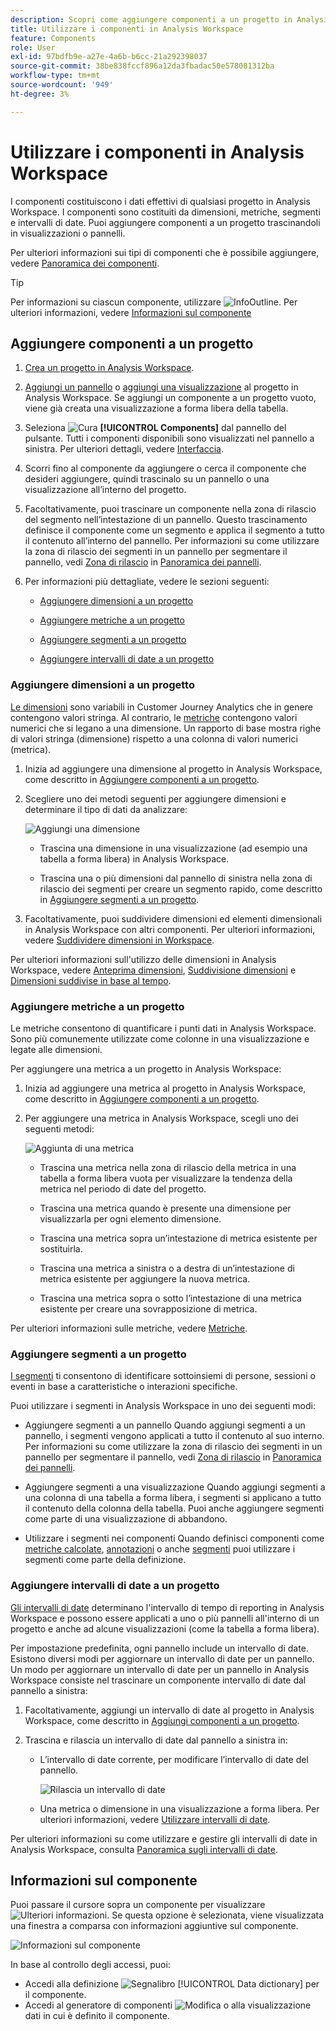 ```yaml
---
description: Scopri come aggiungere componenti a un progetto in Analysis Workspace
title: Utilizzare i componenti in Analysis Workspace
feature: Components
role: User
exl-id: 97bdfb9e-a27e-4a6b-b6cc-21a292398037
source-git-commit: 38be838fccf896a12da3fbadac50e578081312ba
workflow-type: tm+mt
source-wordcount: '949'
ht-degree: 3%

---
```


# Utilizzare i componenti in Analysis Workspace

I componenti costituiscono i dati effettivi di qualsiasi progetto in Analysis Workspace. I componenti sono costituiti da dimensioni, metriche, segmenti e intervalli di date. Puoi aggiungere componenti a un progetto trascinandoli in visualizzazioni o pannelli.

Per ulteriori informazioni sui tipi di componenti che è possibile aggiungere, vedere [Panoramica dei componenti](/help/components/overview.md).

>[!TIP]
>
>Per informazioni su ciascun componente, utilizzare ![InfoOutline](/help/assets/icons/InfoOutline.svg). Per ulteriori informazioni, vedere [Informazioni sul componente](#component-info)

## Aggiungere componenti a un progetto

1. [Crea un progetto in Analysis Workspace](/help/analysis-workspace/build-workspace-project/create-projects.md).

1. [Aggiungi un pannello](/help/analysis-workspace/c-panels/panels.md#create-a-panel) o [aggiungi una visualizzazione](/help/analysis-workspace/visualizations/freeform-analysis-visualizations.md#add-visualizations-to-a-panel) al progetto in Analysis Workspace. Se aggiungi un componente a un progetto vuoto, viene già creata una visualizzazione a forma libera della tabella.

1. Seleziona ![Cura](/help/assets/icons/Curate.svg) **[!UICONTROL Components]** dal pannello del pulsante. Tutti i componenti disponibili sono visualizzati nel pannello a sinistra. Per ulteriori dettagli, vedere [Interfaccia](/help/analysis-workspace/home.md#interface).

1. Scorri fino al componente da aggiungere o cerca il componente che desideri aggiungere, quindi trascinalo su un pannello o una visualizzazione all’interno del progetto.

1. Facoltativamente, puoi trascinare un componente nella zona di rilascio del segmento nell’intestazione di un pannello. Questo trascinamento definisce il componente come un segmento e applica il segmento a tutto il contenuto all’interno del pannello.
Per informazioni su come utilizzare la zona di rilascio dei segmenti in un pannello per segmentare il pannello, vedi [Zona di rilascio](/help/analysis-workspace/c-panels/panels.md#drop-zone) in [Panoramica dei pannelli](/help/analysis-workspace/c-panels/panels.md).

1. Per informazioni più dettagliate, vedere le sezioni seguenti:

   * [Aggiungere dimensioni a un progetto](#add-dimensions-to-a-project)

   * [Aggiungere metriche a un progetto](#add-metrics-to-a-project)

   * [Aggiungere segmenti a un progetto](#add-segments-to-a-project)

   * [Aggiungere intervalli di date a un progetto](#add-date-ranges-to-a-project)

### Aggiungere dimensioni a un progetto

[Le dimensioni](/help/components/dimensions/overview.md) sono variabili in Customer Journey Analytics che in genere contengono valori stringa. Al contrario, le [metriche](/help/components/calc-metrics/calc-metr-overview.md) contengono valori numerici che si legano a una dimensione. Un rapporto di base mostra righe di valori stringa (dimensione) rispetto a una colonna di valori numerici (metrica).

1. Inizia ad aggiungere una dimensione al progetto in Analysis Workspace, come descritto in [Aggiungere componenti a un progetto](#add-components-to-a-project).

1. Scegliere uno dei metodi seguenti per aggiungere dimensioni e determinare il tipo di dati da analizzare:

   ![Aggiungi una dimensione](/help/components/assets/add-dimension.gif)

   * Trascina una dimensione in una visualizzazione (ad esempio una tabella a forma libera) in Analysis Workspace.

   * Trascina una o più dimensioni dal pannello di sinistra nella zona di rilascio dei segmenti per creare un segmento rapido, come descritto in [Aggiungere segmenti a un progetto](#add-filters-to-a-project).

1. Facoltativamente, puoi suddividere dimensioni ed elementi dimensionali in Analysis Workspace con altri componenti. Per ulteriori informazioni, vedere [Suddividere dimensioni in Workspace](/help/components/dimensions/t-breakdown-fa.md).

Per ulteriori informazioni sull&#39;utilizzo delle dimensioni in Analysis Workspace, vedere [Anteprima dimensioni](/help/components/dimensions/view-dimensions.md), [Suddivisione dimensioni](/help/components/dimensions/t-breakdown-fa.md) e [Dimensioni suddivise in base al tempo](/help/components/dimensions/time-parting-dimensions.md).

### Aggiungere metriche a un progetto

Le metriche consentono di quantificare i punti dati in Analysis Workspace. Sono più comunemente utilizzate come colonne in una visualizzazione e legate alle dimensioni.

Per aggiungere una metrica a un progetto in Analysis Workspace:

1. Inizia ad aggiungere una metrica al progetto in Analysis Workspace, come descritto in [Aggiungere componenti a un progetto](#add-components-to-a-project).



1. Per aggiungere una metrica in Analysis Workspace, scegli uno dei seguenti metodi:

   ![Aggiunta di una metrica](/help/components/assets/add-metric.gif)

   * Trascina una metrica nella zona di rilascio della metrica in una tabella a forma libera vuota per visualizzare la tendenza della metrica nel periodo di date del progetto.

   * Trascina una metrica quando è presente una dimensione per visualizzarla per ogni elemento dimensione.

   * Trascina una metrica sopra un’intestazione di metrica esistente per sostituirla.

   * Trascina una metrica a sinistra o a destra di un’intestazione di metrica esistente per aggiungere la nuova metrica.

   * Trascina una metrica sopra o sotto l’intestazione di una metrica esistente per creare una sovrapposizione di metrica.


Per ulteriori informazioni sulle metriche, vedere [Metriche](/help/components/apply-create-metrics.md).

### Aggiungere segmenti a un progetto

[I segmenti](/help/components/segments/seg-overview.md) ti consentono di identificare sottoinsiemi di persone, sessioni o eventi in base a caratteristiche o interazioni specifiche.

Puoi utilizzare i segmenti in Analysis Workspace in uno dei seguenti modi:

* Aggiungere segmenti a un pannello
Quando aggiungi segmenti a un pannello, i segmenti vengono applicati a tutto il contenuto al suo interno.
Per informazioni su come utilizzare la zona di rilascio dei segmenti in un pannello per segmentare il pannello, vedi [Zona di rilascio](/help/analysis-workspace/c-panels/panels.md#drop-zone) in [Panoramica dei pannelli](/help/analysis-workspace/c-panels/panels.md).

* Aggiungere segmenti a una visualizzazione
Quando aggiungi segmenti a una colonna di una tabella a forma libera, i segmenti si applicano a tutto il contenuto della colonna della tabella. Puoi anche aggiungere segmenti come parte di una visualizzazione di abbandono.

* Utilizzare i segmenti nei componenti
Quando definisci componenti come [metriche calcolate](/help/components/calc-metrics/cm-workflow/metrics-with-segments.md), [annotazioni](/help/components/annotations/create-annotations.md#annotation-builder) o anche [segmenti](/help/components/segments/seg-builder.md) puoi utilizzare i segmenti come parte della definizione.


### Aggiungere intervalli di date a un progetto

[Gli intervalli di date](/help/components/date-ranges/overview.md) determinano l&#39;intervallo di tempo di reporting in Analysis Workspace e possono essere applicati a uno o più pannelli all&#39;interno di un progetto e anche ad alcune visualizzazioni (come la tabella a forma libera).

Per impostazione predefinita, ogni pannello include un intervallo di date. Esistono diversi modi per aggiornare un intervallo di date per un pannello. Un modo per aggiornare un intervallo di date per un pannello in Analysis Workspace consiste nel trascinare un componente intervallo di date dal pannello a sinistra:

1. Facoltativamente, aggiungi un intervallo di date al progetto in Analysis Workspace, come descritto in [Aggiungi componenti a un progetto](#add-components-to-a-project).

1. Trascina e rilascia un intervallo di date dal pannello a sinistra in:

   * L’intervallo di date corrente, per modificare l’intervallo di date del pannello.

     ![Rilascia un intervallo di date](assets/add-date-range.gif)

   * Una metrica o dimensione in una visualizzazione a forma libera. Per ulteriori informazioni, vedere [Utilizzare intervalli di date](/help/components/date-ranges/overview.md#use-date-ranges).

Per ulteriori informazioni su come utilizzare e gestire gli intervalli di date in Analysis Workspace, consulta [Panoramica sugli intervalli di date](/help/components/date-ranges/overview.md).

## Informazioni sul componente

Puoi passare il cursore sopra un componente per visualizzare ![Ulteriori informazioni](/help/assets/icons/InfoOutline.svg). Se questa opzione è selezionata, viene visualizzata una finestra a comparsa con informazioni aggiuntive sul componente.

![Informazioni sul componente](assets/component-info.png)

In base al controllo degli accessi, puoi:

* Accedi alla definizione ![Segnalibro](/help/assets/icons/Bookmark.svg) [!UICONTROL Data dictionary] per il componente.
* Accedi al generatore di componenti ![Modifica](/help/assets/icons/Edit.svg) o alla visualizzazione dati in cui è definito il componente.
